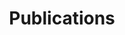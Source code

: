 ---
title: Publications
type: landing

sections:
  - block: collection
    id: mru
    content:
      title: At Mount Royal
      filters:
        folders:
          - publication
        after: 2021-07-01
    design:
      view: citation
      spacing:
        # Customize the section spacing. Order is top, right, bottom, left.
        padding: ["20px", "0", "0", "0"]
  - block: collection
    id: gradschool
    content:
      title: During Graduate School
      filters:
        folders:
          - publication
        before: 2021-07-01
    design:
      view: citation
      spacing:
        # Customize the section spacing. Order is top, right, bottom, left.
        padding: ["20px", "0", "20px", "0"]
---
